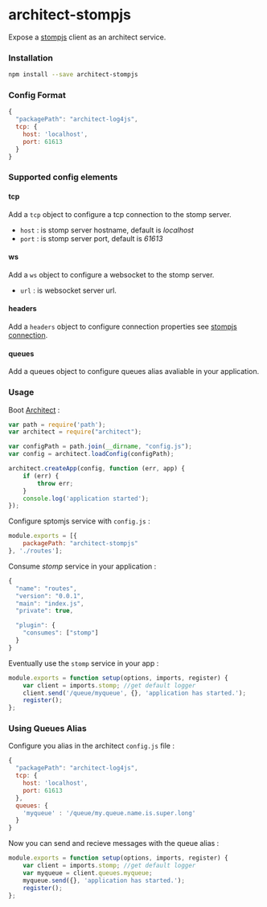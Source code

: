 architect-stompjs
=================

Expose a [stompjs](https://github.com/jmesnil/stomp-websocket) client as an architect service.

### Installation

```sh
npm install --save architect-stompjs
```
### Config Format
```js
{
  "packagePath": "architect-log4js",
  tcp: {
    host: 'localhost',
    port: 61613
  }
}
```

### Supported config elements

#### tcp
Add a `tcp` object to configure a tcp connection to the stomp server.

* `host` : is stomp server hostname, default is *localhost*
* `port` : is stomp server port, default is *61613*

#### ws
Add a `ws` object to configure a websocket to the stomp server.

* `url` : is websocket server url.

#### headers
Add a `headers` object to configure connection properties see [stompjs connection](http://jmesnil.net/stomp-websocket/doc/#connection).

#### queues
Add a queues object to configure queues alias avaliable in your application.


### Usage

Boot [Architect](https://github.com/c9/architect) :

```js
var path = require('path');
var architect = require("architect");

var configPath = path.join(__dirname, "config.js");
var config = architect.loadConfig(configPath);

architect.createApp(config, function (err, app) {
    if (err) {
        throw err;
    }
    console.log('application started');
});
```

Configure sptomjs service with `config.js` :

```js
module.exports = [{
    packagePath: "architect-stompjs"
}, './routes'];
```

Consume *stomp* service in your application :

```js
{
  "name": "routes",
  "version": "0.0.1",
  "main": "index.js",
  "private": true,

  "plugin": {
    "consumes": ["stomp"]
  }
}
```

Eventually use the `stomp` service in your app :

```js
module.exports = function setup(options, imports, register) {
    var client = imports.stomp; //get default logger
    client.send('/queue/myqueue', {}, 'application has started.');
    register();
};
```

### Using Queues Alias

Configure you alias in the architect `config.js` file :
```js
{
  "packagePath": "architect-log4js",
  tcp: {
    host: 'localhost',
    port: 61613
  },
  queues: {
    'myqueue' : '/queue/my.queue.name.is.super.long'
  }
}
```

Now you can send and recieve messages with the queue alias :
```js
module.exports = function setup(options, imports, register) {
    var client = imports.stomp; //get default logger
    var myqueue = client.queues.myqueue;
    myqueue.send({}, 'application has started.');
    register();
};
```
